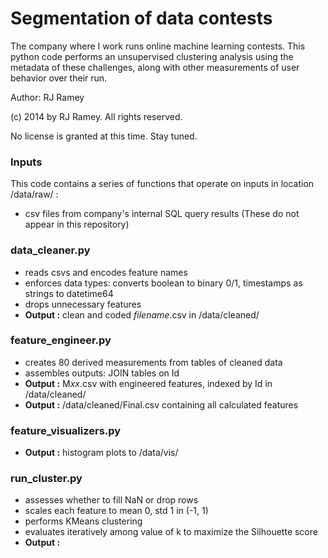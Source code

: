 Segmentation of data contests
========

The company where I work runs online machine learning contests. This python code performs an unsupervised clustering analysis using the metadata of these challenges, along with other measurements of user behavior over their run.

Author: RJ Ramey

(c) 2014 by RJ Ramey. All rights reserved. 

No license is granted at this time. Stay tuned.

### Inputs

This code contains a series of functions that operate on inputs in location /data/raw/ :

- csv files from company's internal SQL query results  (These do not appear in this repository)

### data_cleaner.py
- reads csvs and encodes feature names
- enforces data types: converts boolean to binary 0/1, timestamps as strings to datetime64
- drops unnecessary features
- **Output :** clean and coded *filename*.csv in /data/cleaned/

### feature_engineer.py
- creates 80 derived measurements from tables of cleaned data
- assembles outputs: JOIN tables on Id
- **Output :** M*xx*.csv with engineered features, indexed by Id in /data/cleaned/
- **Output :** /data/cleaned/Final.csv containing all calculated features

### feature_visualizers.py
- **Output :** histogram plots to /data/vis/ 

### run_cluster.py
- assesses whether to fill NaN or drop rows
- scales each feature to mean 0, std 1 in (-1, 1)
- performs KMeans clustering
- evaluates iteratively among value of k to maximize the Silhouette score
- **Output :** 